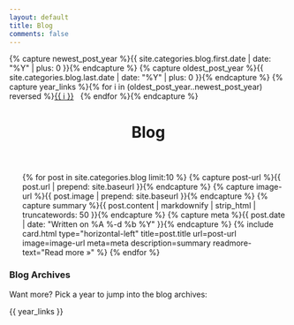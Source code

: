 ```yaml
---
layout: default
title: Blog
comments: false
---
```


{% capture newest_post_year %}{{ site.categories.blog.first.date | date: "%Y" | plus: 0 }}{% endcapture %}
{% capture oldest_post_year %}{{ site.categories.blog.last.date | date: "%Y" | plus: 0 }}{% endcapture %}
{% capture year_links %}{% for i in (oldest_post_year..newest_post_year) reversed %}<a href="/blog/{{ i }}">{{ i }}</a> &nbsp; {% endfor %}{% endcapture %}

<main>
    <header>
        <h1>Blog</h1>
    </header>
</main>

<nav class="cardindex" style="margin-top:2em">
    <ul data-component class="card-list">
        {% for post in site.categories.blog limit:10 %}
        {% capture post-url %}{{ post.url | prepend: site.baseurl }}{% endcapture %}
        {% capture image-url %}{{ post.image | prepend: site.baseurl }}{% endcapture %}
        {% capture summary %}{{ post.content | markdownify | strip_html | truncatewords: 50 }}{% endcapture %}
        {% capture meta %}{{ post.date | date: "Written on %A %-d %b %Y" }}{% endcapture %}
        {% include card.html
            type="horizontal-left"
            title=post.title
            url=post-url
            image=image-url
            meta=meta
            description=summary
            readmore-text="Read more &raquo;" %}
        {% endfor %}
    </ul>
</nav>

<main>
    <nav>
        <h3>Blog Archives</h3>
        <p>Want more? Pick a year to jump into the blog archives:</p>
        <p>{{ year_links }}</p>
    </nav>
</main>
